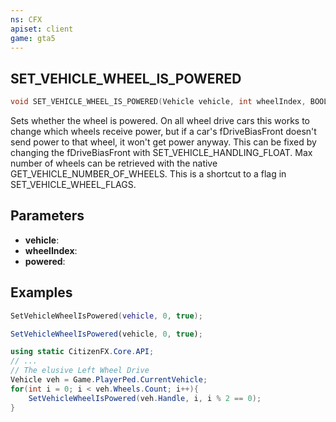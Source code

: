 ```yaml
---
ns: CFX
apiset: client
game: gta5
---
```

## SET_VEHICLE_WHEEL_IS_POWERED

```c
void SET_VEHICLE_WHEEL_IS_POWERED(Vehicle vehicle, int wheelIndex, BOOL powered);
```

Sets whether the wheel is powered.
On all wheel drive cars this works to change which wheels receive power, but if a car's fDriveBiasFront doesn't send power to that wheel, it won't get power anyway. This can be fixed by changing the fDriveBiasFront with SET_VEHICLE_HANDLING_FLOAT.
Max number of wheels can be retrieved with the native GET_VEHICLE_NUMBER_OF_WHEELS.
This is a shortcut to a flag in SET_VEHICLE_WHEEL_FLAGS.

## Parameters
* **vehicle**:
* **wheelIndex**:
* **powered**:

## Examples
```lua
SetVehicleWheelIsPowered(vehicle, 0, true);
```

```js
SetVehicleWheelIsPowered(vehicle, 0, true);
```

```cs
using static CitizenFX.Core.API;
// ...
// The elusive Left Wheel Drive
Vehicle veh = Game.PlayerPed.CurrentVehicle;
for(int i = 0; i < veh.Wheels.Count; i++){
    SetVehicleWheelIsPowered(veh.Handle, i, i % 2 == 0);
}
```
